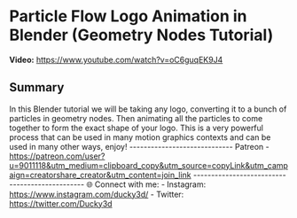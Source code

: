 # Particle Flow Logo Animation in Blender (Geometry Nodes Tutorial)

**Video:** https://www.youtube.com/watch?v=oC6guqEK9J4

## Summary
In this Blender tutorial we will be taking any logo, converting it to a bunch of particles in geometry nodes. Then animating all the particles to come together to form the exact shape of your logo. This is a very powerful process that can be used in many motion graphics contexts and can be used in many other ways, enjoy! ----------------------------- Patreon - https://patreon.com/user?u=9011118&utm_medium=clipboard_copy&utm_source=copyLink&utm_campaign=creatorshare_creator&utm_content=join_link ----------------------------------------------- 🌐 Connect with me: - Instagram: https://www.instagram.com/ducky3d/ - Twitter: https://twitter.com/Ducky3d
